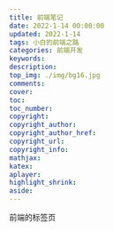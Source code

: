 ```yaml
---
title: 前端笔记
date: 2022-1-14 00:00:00
updated: 2022-1-14
tags: 小白的前端之路
categories: 前端开发
keywords: 
description: 
top_img: ./img/bg16.jpg
comments:
cover: 
toc: 
toc_number: 
copyright: 
copyright_author: 
copyright_author_href: 
copyright_url: 
copyright_info: 
mathjax: 
katex:
aplayer:
highlight_shrink:
aside:
---
```

前端的标签页
